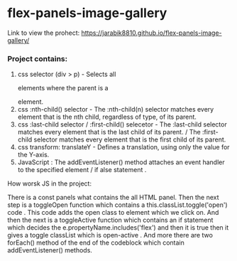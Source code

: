 # flex-panels-image-gallery

Link to view the prohect: https://jarabik8810.github.io/flex-panels-image-gallery/

### Project contains:

1. css selector (div > p) - Selects all <p> elements where the parent is a <div> element.
2. css :nth-child() selector -  The :nth-child(n) selector matches every element that is the nth child, regardless of type, of its parent.
3. css :last-child selector / :first-child() selecetor - The :last-child selector matches every element that is the last child of its parent. / The :first-child selector matches every element that is the first child of its parent.
4. css transform: translateY - Defines a translation, using only the value for the Y-axis.
5. JavaScript :   The addEventListener() method attaches an event handler to the specified element / if alse statement .
  
  How worsk JS in the project:
  
  There is a const panels what contains the all HTML panel.
  Then the next step is a toggleOpen function which contains a this.classList.toggle('open') code . This code adds the open class to element which we click on.
  And then the next is a toggleActive function which contains an if statement which decides the e.propertyName.includes('flex') and then it is true then it gives a toggle classList which is open-active .
  And more there are two forEach() method of the end of the codeblock which contain addEventListener() methods.
  
  
  
  
  
  
  
